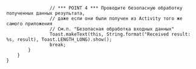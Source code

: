                     // *** POINT 4 *** Проводите безопасную обработку полученных данных результата,
                    // даже если они были получен из Activity того же самого приложения
                    // См.п. "Безопасная обработка входных данных"
                    Toast.makeText(this, String.format("Received result: %s, result), Toast.LENGTH_LONG).show();
                    break;
            }
        }
    }